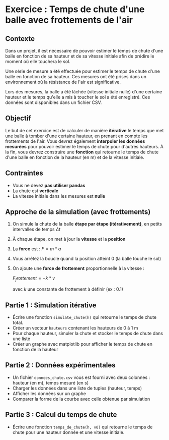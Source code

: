 # Exercice : Temps de chute d'une balle avec frottements de l'air

## Contexte
Dans un projet, il est nécessaire de pouvoir estimer le temps de chute d'une balle en fonction de sa hauteur et de sa vitesse initiale afin de prédire le moment où elle touchera le sol.

Une série de mesure a été effectuée pour estimer le temps de chute d'une balle en fonction de sa hauteur. Ces mesures ont été prises dans un environnement où la résistance de l'air est significative.

Lors des mesures, la balle a été lâchée (vitesse initiale nulle) d'une certaine hauteur et le temps qu'elle a mis à toucher le sol a été enregistré. Ces données sont disponibles dans un fichier CSV.

## Objectif
Le but de cet exercice est de calculer de manière **itérative** le temps que met une balle à tomber d'une certaine hauteur, en prenant en compte les frottements de l'air.
Vous devrez également **interpoler les données mesurées** pour pouvoir estimer le temps de chute pour d'autres hauteurs.
À la fin, vous devrez construire une **fonction** qui retourne le temps de chute d'une balle en fonction de la hauteur (en m) et de la vitesse initiale.

## Contraintes
- Vous ne devez **pas utiliser pandas**
- La chute est **verticale**
- La vitesse initiale dans les mesures est **nulle**

## Approche de la simulation (avec frottements)
1. On simule la chute de la balle **étape par étape (itérativement)**, en petits intervalles de temps $\Delta t$
2. À chaque étape, on met à jour la **vitesse** et la **position**
3. La **force** est :
    $F = m * a$
4. Vous arrêtez la boucle quand la position atteint 0 (la balle touche le sol)

5. On ajoute une **force de frottement** proportionnelle à la vitesse :

    $F_frottement = -k * v$

   avec $k$ une constante de frottement à définir (ex : 0.1)


## Partie 1 : Simulation itérative
- Écrire une fonction `simulate_chute(h)` qui retourne le temps de chute total.
- Créer un vecteur `hauteurs` contenant les hauteurs de 0 à 1 m
- Pour chaque hauteur, simuler la chute et stocker le temps de chute dans une liste
- Créer un graphe avec matplotlib pour afficher le temps de chute en fonction de la hauteur

## Partie 2 : Données expérimentales
- Un fichier `donnees_chute.csv` vous est fourni avec deux colonnes : hauteur (en m), temps mesuré (en s)
- Charger les données dans une liste de tuples (hauteur, temps)
- Afficher les données sur un graphe
- Comparer la forme de la courbe avec celle obtenue par simulation

## Partie 3 : Calcul du temps de chute
- Écrire une fonction `temps_de_chute(h, v0)` qui retourne le temps de chute pour une hauteur donnée et une vitesse initiale.
